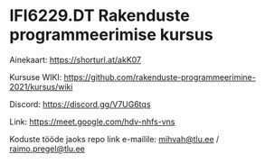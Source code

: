 # IFI6229.DT Rakenduste programmeerimise kursus

Ainekaart: https://shorturl.at/akK07

Kursuse WIKI: https://github.com/rakenduste-programmeerimine-2021/kursus/wiki

Discord: https://discord.gg/V7UG6tqs

Link: https://meet.google.com/hdv-nhfs-vns

Koduste tööde jaoks repo link e-mailile: mihvah@tlu.ee / raimo.pregel@tlu.ee
